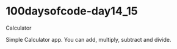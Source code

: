 # 100daysofcode-day14_15
Calculator

Simple Calculator app.
You can add, multiply, subtract and divide.
